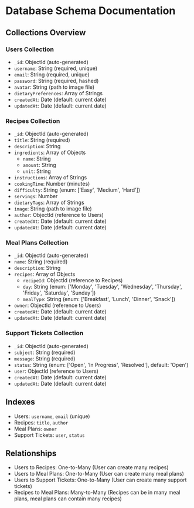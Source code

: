 # Database Schema Documentation

## Collections Overview

### Users Collection
- `_id`: ObjectId (auto-generated)
- `username`: String (required, unique)
- `email`: String (required, unique)
- `password`: String (required, hashed)
- `avatar`: String (path to image file)
- `dietaryPreferences`: Array of Strings
- `createdAt`: Date (default: current date)
- `updatedAt`: Date (default: current date)

### Recipes Collection
- `_id`: ObjectId (auto-generated)
- `title`: String (required)
- `description`: String
- `ingredients`: Array of Objects
  - `name`: String
  - `amount`: String
  - `unit`: String
- `instructions`: Array of Strings
- `cookingTime`: Number (minutes)
- `difficulty`: String (enum: ['Easy', 'Medium', 'Hard'])
- `servings`: Number
- `dietaryTags`: Array of Strings
- `image`: String (path to image file)
- `author`: ObjectId (reference to Users)
- `createdAt`: Date (default: current date)
- `updatedAt`: Date (default: current date)

### Meal Plans Collection
- `_id`: ObjectId (auto-generated)
- `name`: String (required)
- `description`: String
- `recipes`: Array of Objects
  - `recipeId`: ObjectId (reference to Recipes)
  - `day`: String (enum: ['Monday', 'Tuesday', 'Wednesday', 'Thursday', 'Friday', 'Saturday', 'Sunday'])
  - `mealType`: String (enum: ['Breakfast', 'Lunch', 'Dinner', 'Snack'])
- `owner`: ObjectId (reference to Users)
- `createdAt`: Date (default: current date)
- `updatedAt`: Date (default: current date)

### Support Tickets Collection
- `_id`: ObjectId (auto-generated)
- `subject`: String (required)
- `message`: String (required)
- `status`: String (enum: ['Open', 'In Progress', 'Resolved'], default: 'Open')
- `user`: ObjectId (reference to Users)
- `createdAt`: Date (default: current date)
- `updatedAt`: Date (default: current date)

## Indexes
- Users: `username`, `email` (unique)
- Recipes: `title`, `author`
- Meal Plans: `owner`
- Support Tickets: `user`, `status`

## Relationships
- Users to Recipes: One-to-Many (User can create many recipes)
- Users to Meal Plans: One-to-Many (User can create many meal plans)
- Users to Support Tickets: One-to-Many (User can create many support tickets)
- Recipes to Meal Plans: Many-to-Many (Recipes can be in many meal plans, meal plans can contain many recipes)